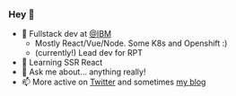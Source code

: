 ### Hey 👋

- :office: Fullstack dev at [@IBM]( https://github.com/IBM)
  - Mostly React/Vue/Node. Some K8s and Openshift :) 
  - (currently!) Lead dev for RPT
- 🌱 Learning SSR React
- 💬 Ask me about... anything really!
- 📫 More active on [Twitter](twitter.com/tomsherlocked) and sometimes [my blog](tomsherlock.info)
